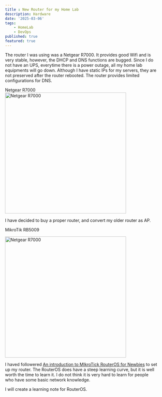 ```yaml
---
title : New Router for my Home Lab
description: Hardware
date: '2025-03-06'
tags: 
    - HomeLab
    - DevOps
published: true
featured: true
---
```


The router I was using was a Netgear R7000. It provides good Wifi and is very stable, however, the DHCP and DNS functions are bugged. Since I do not have an UPS, everytime there is a power outage, all my home lab equipments will go down. Although I have static IPs for my servers, they are not preserved after the router rebooted. The router provides limited configurations for DNS.

Netgear R7000
<img src="/images/post_images/my-home-lab-2/2.jpg" alt="Netgear R7000" width="400"/>

I have decided to buy a proper router, and convert my older router as AP.

MikroTik RB5009

<img src="/images/post_images/my-home-lab-2/1.jpg" alt="Netgear R7000" width="400"/>

I haved followered [An introduction to MIkroTick RouterOS for Newbies](https://www.youtube.com/watch?v=rwjtRLQjMjA&t=1038s) to set up my router. The RouterOS does have a steep learning curve, but it is well worth the time to learn it. I do not think it is very hard to learn for people who have some basic network knowledge.

I will create a learning note for RouterOS.